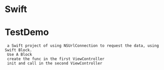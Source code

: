 # Swift
 #  TestDemo
     a Swift project of using NSUrlConnection to request the data, using Swift Block.
     Use A Block
     create the func in the first ViewController
     init and call in the second ViewController
